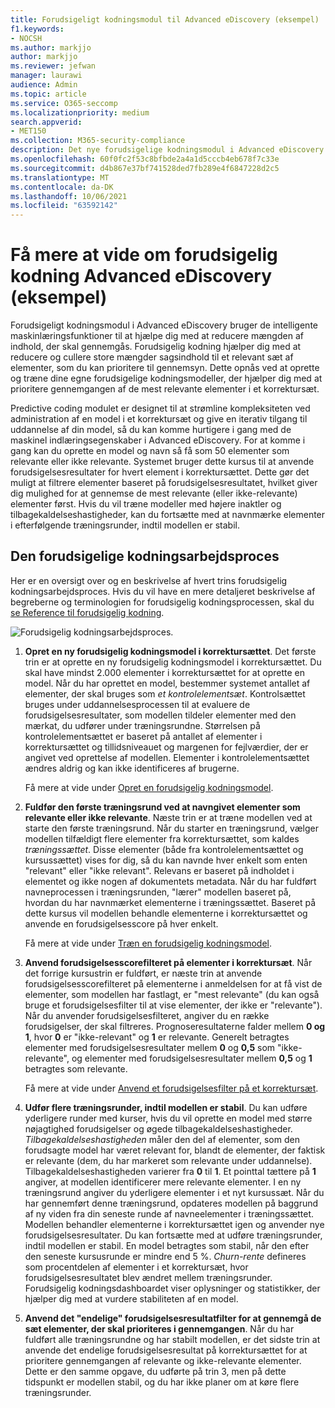 ```yaml
---
title: Forudsigeligt kodningsmodul til Advanced eDiscovery (eksempel)
f1.keywords:
- NOCSH
ms.author: markjjo
author: markjjo
ms.reviewer: jefwan
manager: laurawi
audience: Admin
ms.topic: article
ms.service: O365-seccomp
ms.localizationpriority: medium
search.appverid:
- MET150
ms.collection: M365-security-compliance
description: Det nye forudsigelige kodningsmodul i Advanced eDiscovery bruger maskinlæring til at analysere elementer i et korrektursæt for at forudsige, hvilke elementer der er relevante for din sag eller undersøgelse.
ms.openlocfilehash: 60f0fc2f53c8bfbde2a4a1d5cccb4eb678f7c33e
ms.sourcegitcommit: d4b867e37bf741528ded7fb289e4f6847228d2c5
ms.translationtype: MT
ms.contentlocale: da-DK
ms.lasthandoff: 10/06/2021
ms.locfileid: "63592142"
---
```

# <a name="learn-about-predictive-coding-in-advanced-ediscovery-preview"></a>Få mere at vide om forudsigelig kodning Advanced eDiscovery (eksempel)

Forudsigeligt kodningsmodul i Advanced eDiscovery bruger de intelligente maskinlæringsfunktioner til at hjælpe dig med at reducere mængden af indhold, der skal gennemgås. Forudsigelig kodning hjælper dig med at reducere og cullere store mængder sagsindhold til et relevant sæt af elementer, som du kan prioritere til gennemsyn. Dette opnås ved at oprette og træne dine egne forudsigelige kodningsmodeller, der hjælper dig med at prioritere gennemgangen af de mest relevante elementer i et korrektursæt.

Predictive coding modulet er designet til at strømline kompleksiteten ved administration af en model i et korrektursæt og give en iterativ tilgang til uddannelse af din model, så du kan komme hurtigere i gang med de maskinel indlæringsegenskaber i Advanced eDiscovery. For at komme i gang kan du oprette en model og navn så få som 50 elementer som relevante eller ikke relevante. Systemet bruger dette kursus til at anvende forudsigelsesresultater for hvert element i korrektursættet. Dette gør det muligt at filtrere elementer baseret på forudsigelsesresultatet, hvilket giver dig mulighed for at gennemse de mest relevante (eller ikke-relevante) elementer først. Hvis du vil træne modeller med højere inaktler og tilbagekaldelseshastigheder, kan du fortsætte med at navnmærke elementer i efterfølgende træningsrunder, indtil modellen er stabil.  

## <a name="the-predictive-coding-workflow"></a>Den forudsigelige kodningsarbejdsproces

Her er en oversigt over og en beskrivelse af hvert trins forudsigelig kodningsarbejdsproces. Hvis du vil have en mere detaljeret beskrivelse af begreberne og terminologien for forudsigelig kodningsprocessen, skal du [se Reference til forudsigelig kodning](predictive-coding-reference.md).

![Forudsigelig kodningsarbejdsproces.](..\media\PredictiveCodingWorkflow.png)

1. **Opret en ny forudsigelig kodningsmodel i korrektursættet**. Det første trin er at oprette en ny forudsigelig kodningsmodel i korrektursættet. Du skal have mindst 2.000 elementer i korrektursættet for at oprette en model. Når du har oprettet en model, bestemmer systemet antallet af elementer, der skal bruges som *et kontrolelementsæt*. Kontrolsættet bruges under uddannelsesprocessen til at evaluere de forudsigelsesresultater, som modellen tildeler elementer med den mærkat, du udfører under træningsrundne. Størrelsen på kontrolelementsættet er baseret på antallet af elementer i korrektursættet og tillidsniveauet og margenen for fejlværdier, der er angivet ved oprettelse af modellen. Elementer i kontrolelementsættet ændres aldrig og kan ikke identificeres af brugerne.

   Få mere at vide under [Opret en forudsigelig kodningsmodel](predictive-coding-create-model.md).

2. **Fuldfør den første træningsrund ved at navngivet elementer som relevante eller ikke relevante**. Næste trin er at træne modellen ved at starte den første træningsrund. Når du starter en træningsrund, vælger modellen tilfældigt flere elementer fra korrektursættet, som kaldes *træningssættet*. Disse elementer (både fra kontrolelementsættet og kursussættet) vises for dig, så du kan navnde hver enkelt som enten "relevant" eller "ikke relevant". Relevans er baseret på indholdet i elementet og ikke nogen af dokumentets metadata. Når du har fuldført navneprocessen i træningsrunden, "lærer" modellen baseret på, hvordan du har navnmærket elementerne i træningssættet. Baseret på dette kursus vil modellen behandle elementerne i korrektursættet og anvende en forudsigelsesscore på hver enkelt.

   Få mere at vide under [Træn en forudsigelig kodningsmodel](predictive-coding-train-model.md).

3. **Anvend forudsigelsesscorefilteret på elementer i korrektursæt**. Når det forrige kursustrin er fuldført, er næste trin at anvende forudsigelsesscorefilteret på elementerne i anmeldelsen for at få vist de elementer, som modellen har fastlagt, er "mest relevante" (du kan også bruge et forudsigelsesfilter til at vise elementer, der ikke er "relevante"). Når du anvender forudsigelsesfilteret, angiver du en række forudsigelser, der skal filtreres. Prognoseresultaterne falder mellem **0 og** **1**, hvor **0** er "ikke-relevant" og **1** er relevante. Generelt betragtes elementer med forudsigelsesresultater mellem **0** og **0,5** som "ikke-relevante", og elementer med forudsigelsesresultater mellem **0,5** og **1** betragtes som relevante.

   Få mere at vide under [Anvend et forudsigelsesfilter på et korrektursæt](predictive-coding-apply-prediction-filter.md).

4. **Udfør flere træningsrunder, indtil modellen er stabil**. Du kan udføre yderligere runder med kurser, hvis du vil oprette en model med større nøjagtighed forudsigelser og øgede tilbagekaldelseshastigheder. *Tilbagekaldelseshastigheden* måler den del af elementer, som den forudsagte model har været relevant for, blandt de elementer, der faktisk er relevante (dem, du har markeret som relevante under uddannelse). Tilbagekaldelseshastigheden varierer fra **0** til **1**. Et pointtal tættere på **1** angiver, at modellen identificerer mere relevante elementer. I en ny træningsrund angiver du yderligere elementer i et nyt kursussæt. Når du har gennemført denne træningsrund, opdateres modellen på baggrund af ny viden fra din seneste runde af navneelementer i træningssættet. Modellen behandler elementerne i korrektursættet igen og anvender nye forudsigelsesresultater. Du kan fortsætte med at udføre træningsrunder, indtil modellen er stabil. En model betragtes som stabil, når den efter den seneste kursusrunde er mindre end 5 %. *Churn-rente* defineres som procentdelen af elementer i et korrektursæt, hvor forudsigelsesresultatet blev ændret mellem træningsrunder. Forudsigelig kodningsdashboardet viser oplysninger og statistikker, der hjælper dig med at vurdere stabiliteten af en model.

5. **Anvend det "endelige" forudsigelsesresultatfilter for at gennemgå de sæt elementer, der skal prioriteres i gennemgangen**. Når du har fuldført alle træningsrundne og har stabilt modellen, er det sidste trin at anvende det endelige forudsigelsesresultat på korrektursættet for at prioritere gennemgangen af relevante og ikke-relevante elementer. Dette er den samme opgave, du udførte på trin 3, men på dette tidspunkt er modellen stabil, og du har ikke planer om at køre flere træningsrunder.

